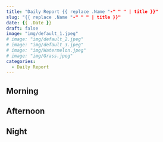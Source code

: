 ```yaml
---
title: "Daily Report {{ replace .Name "-" " " | title }}"
slug: "{{ replace .Name "-" " " | title }}"
date: {{ .Date }}
draft: false
image: "img/default_1.jpeg"
# image: "img/default_2.jpeg"
# image: "img/default_3.jpeg"
# image: "img/Watermelon.jpeg"
# image: "img/Grass.jpeg"
categories:
  - Daily Report
---
```


## Morning

## Afternoon

## Night
